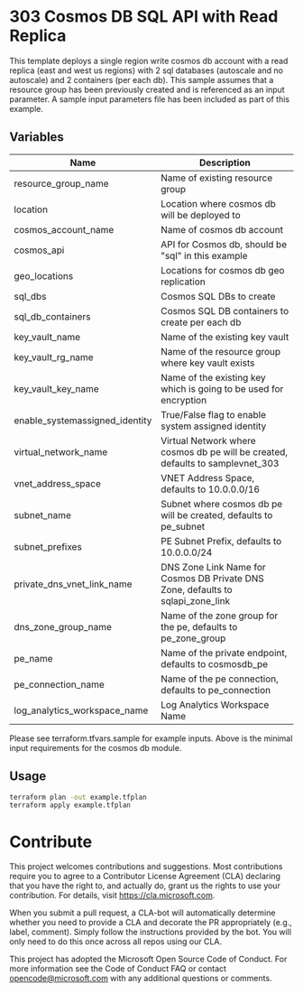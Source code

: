 # 303 Cosmos DB SQL API with Read Replica
This template deploys a single region write cosmos db account with a read replica (east and west us regions) with 2 sql databases (autoscale and no autoscale) and 2 containers (per each db). This sample assumes that a resource group has been previously created and is referenced as an input parameter. A sample input parameters file has been included as part of this example.

## Variables 
| Name | Description |
|-|-|
| resource_group_name | Name of existing resource group |
| location | Location where cosmos db will be deployed to | 
| cosmos_account_name | Name of cosmos db account | 
| cosmos_api | API for Cosmos db, should be "sql" in this example | 
| geo_locations | Locations for cosmos db geo replication | 
| sql_dbs | Cosmos SQL DBs to create | 
| sql_db_containers | Cosmos SQL DB containers to create per each db |
| key_vault_name | Name of the existing key vault | 
| key_vault_rg_name | Name of the resource group where key vault exists | 
| key_vault_key_name | Name of the existing key which is going to be used for encryption |  
| enable_systemassigned_identity | True/False flag to enable system assigned identity | 
| virtual_network_name | Virtual Network where cosmos db pe will be created, defaults to samplevnet_303 |
| vnet_address_space | VNET Address Space, defaults to 10.0.0.0/16 | 
| subnet_name | Subnet where cosmos db pe will be created, defaults to pe_subnet| 
| subnet_prefixes | PE Subnet Prefix, defaults to 10.0.0.0/24 | 
| private_dns_vnet_link_name | DNS Zone Link Name for Cosmos DB Private DNS Zone, defaults to sqlapi_zone_link | 
| dns_zone_group_name | Name of the zone group for the pe, defaults to pe_zone_group | 
| pe_name | Name of the private endpoint, defaults to cosmosdb_pe | 
| pe_connection_name | Name of the pe connection, defaults to pe_connection | 
| log_analytics_workspace_name | Log Analytics Workspace Name | 

Please see terraform.tfvars.sample for example inputs. Above is the minimal input requirements for the cosmos db module. 

## Usage
```bash
terraform plan -out example.tfplan
terraform apply example.tfplan
```

# Contribute
This project welcomes contributions and suggestions. Most contributions require you to agree to a Contributor License Agreement (CLA) declaring that you have the right to, and actually do, grant us the rights to use your contribution. For details, visit https://cla.microsoft.com.

When you submit a pull request, a CLA-bot will automatically determine whether you need to provide a CLA and decorate the PR appropriately (e.g., label, comment). Simply follow the instructions provided by the bot. You will only need to do this once across all repos using our CLA.

This project has adopted the Microsoft Open Source Code of Conduct. For more information see the Code of Conduct FAQ or contact opencode@microsoft.com with any additional questions or comments.
